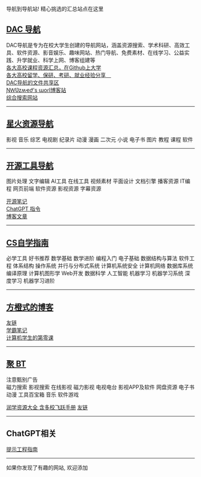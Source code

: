 导航到导航站!  精心挑选的汇总站点在这里

## [DAC 导航](https://studyhard.eu.org/)
DAC导航是专为在校大学生创建的导航网站，涵盖资源搜索、学术科研、高效工具、软件资源、影音娱乐、趣味网站、热门导航、免费素材、在线学习、公益实践、升学就业、科学上网、博客组建等  
[各大高校课程资源汇总，在Github上大学](https://studyhard.cf/)  
[各大高校留学、保研、考研、就业经验分享 ](https://career-plan.eu.org/)  
[DAC导航的文件共享区](http://nwuzmed.ysepan.com/)  
[ƝⱲƲzʍҽժ's աօɾƖ博客站](https://ccus.cf/)  
[综合搜索网站](https://www.goooogle.cf/)

---

## [星火资源导航](https://docs.qq.com/sheet/DSndLS0xUaG9WS1Fm?tab=BB08J2)
影视 音乐 综艺 电视剧 纪录片 动漫 漫画 二次元 小说 电子书 图片 教程 课程 软件

---

## [开源工具导航](https://nav.newzone.top/)

图片处理 文字编辑 AI工具 在线工具 视频素材 平面设计 文档引擎 播客资源 IT编程 网页前端 软件资源 影视资源 字幕资源

[开源笔记](https://newzone.top/)  
[ChatGPT 指令](https://www.aishort.top/)  
[博客文章](https://newzone.top/blog.html)

---

## [CS自学指南](https://csdiy.wiki/)
必学工具
好书推荐
数学基础
数学进阶
编程入门
电子基础
数据结构与算法
软件工程
体系结构
操作系统
并行与分布式系统
计算机系统安全
计算机网络
数据库系统
编译原理
计算机图形学
Web开发
数据科学
人工智能
机器学习
机器学习系统
深度学习
机器学习进阶

---

## [方橙式的博客](https://orangex4.cool/)
[友链](https://orangex4.cool/friends/)  
[学霸笔记](https://notes.orangex4.cool/)  
[计算机学生的第零课](https://orangex4.cool/post/lesson-zero-for-cs-students/)

---

## [聚 BT](https://jubt4.xyz/cn/index.html)
注意甄别广告  
磁力搜索
影视搜索
在线影视
磁力影视
电视电台
影视APP及软件
网盘资源
电子书
动漫
工具百宝箱
音乐
软件游戏

[润学资源大全 含多校飞跃手册](https://jubt4.xyz/cn/run.html)
[友链](https://jubt4.xyz/cn/index.html#%E8%81%9ABT%E5%8F%8B%E7%AB%99)

---

## ChatGPT相关

[提示工程指南](https://www.promptingguide.ai/zh)


---

如果你发现了有趣的网站, 欢迎添加